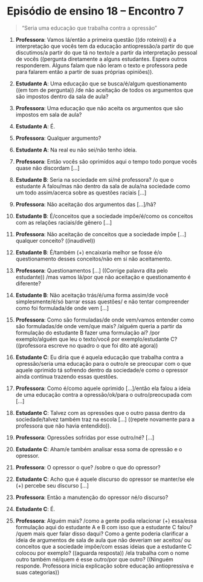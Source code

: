 # Episódio de ensino 18 – Encontro 7

>“Seria uma educação que trabalha contra a opressão”

1. **Professora**: Vamos lá/então a primeira questão ((do roteiro)) é a interpretação que vocês tem da educação antiopressão/a partir do que discutimos/a partir do que tá no texto/e a partir da interpretação pessoal de vocês ((pergunta diretamente a alguns estudantes. Espera outros responderem. Alguns falam que não leram o texto e professora pede para falarem então a partir de suas próprias opiniões)). 

2. **Estudante A**: Uma educação que se busca/é/algum questionamento ((em tom de pergunta)) /de não aceitação de todos os argumentos que são impostos dentro da sala de aula? 

3. **Professora**: Uma educação que não aceita os argumentos que são impostos em sala de aula?

4. **Estudante A**: É. 

5. **Professora**: Qualquer argumento? 

6. **Estudante A**: Na real eu não sei/não tenho ideia. 

7. **Professora**: Então vocês são oprimidos aqui o tempo todo porque vocês quase não discordam [...] 

8. **Estudante B**: Seria na sociedade em si/né professora? /o que o estudante A falou/mas não dentro da sala de aula/na sociedade como um todo assim/acerca sobre as questões raciais [...] 

9. **Professora**: Não aceitação dos argumentos das [...]/hã? 

10. **Estudante B**: É/conceitos que a sociedade impõe/é/como os conceitos com as relações raciais/de gênero [...] 

11. **Professora**: Não aceitação de conceitos que a sociedade impõe [...] qualquer conceito? ((inaudível)) 

12. **Estudante B**: É/também (+) encaixaria melhor se fosse é/o questionamento desses conceitos/não em si não aceitamento. 

13. **Professora**: Questionamentos [...] ((Corrige palavra dita pelo estudante)) /mas vamos lá/por que não aceitação e questionamento é diferente? 

14. **Estudante B**: Não aceitação trás/é/uma forma assim/de você simplesmente/é/só barrar essas questões/ e não tentar compreender como foi formulada/de onde vem [...] 

15. **Professora**: Como são formuladas/de onde vem/vamos entender como são formuladas/de onde vem/que mais? /alguém queria a partir da formulação do estudante B fazer uma formulação aí? /por exemplo/alguém que leu o texto/você por exemplo/estudante C? ((professora escreve no quadro o que foi dito até agora)) 

16. **Estudante C**: Eu diria que é aquela educação que trabalha contra a opressão/seria uma educação para o outro/e se preocupar com o que aquele oprimido tá sofrendo dentro da sociedade/e como o opressor ainda continua trazendo essas questões. 

17. **Professora**: Como é/como aquele oprimido [...]/então ela falou a ideia de uma educação contra a opressão/ok/para o outro/preocupada com [...] 

18. **Estudante C**: Talvez com as opressões que o outro passa dentro da sociedade/talvez também traz na escola [...] ((repete novamente para a professora que não havia entendido)). 

19. **Professora**: Opressões sofridas por esse outro/né? [...] 

20. **Estudante C**: Aham/e também analisar essa soma de opressão e o opressor. 

21. **Professora**: O opressor o que? /sobre o que do opressor? 

22. **Estudante C**: Acho que é aquele discurso do opressor se manter/se ele (+) percebe seu discurso [...] 

23. **Professora**: Então a manutenção do opressor né/o discurso? 

24. **Estudante C**: É. 

25. **Professora**: Alguém mais? /como a gente podia relacionar (+) essa/essa formulação aqui do estudante A e B com isso que a estudante C falou? /quem mais quer falar disso daqui? Como a gente poderia clarificar a ideia de argumentos de sala de aula que não deveriam ser aceitos/ ou conceitos que a sociedade impõe/com essas ideias que a estudante C colocou por exemplo? ((aguarda resposta)) /ela trabalha com o nome outro também né/quem é esse outro/por que outro? ((Ninguém responde. Professora inicia explicação sobre educação antiopressiva e suas categorias))